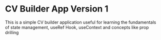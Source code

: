 # CV Builder App Version 1

This is a simple CV builder application useful for learning the fundamentals of state management, useRef Hook, useContext and concepts like prop drilling
